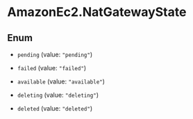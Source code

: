 # AmazonEc2.NatGatewayState

## Enum


* `pending` (value: `"pending"`)

* `failed` (value: `"failed"`)

* `available` (value: `"available"`)

* `deleting` (value: `"deleting"`)

* `deleted` (value: `"deleted"`)


